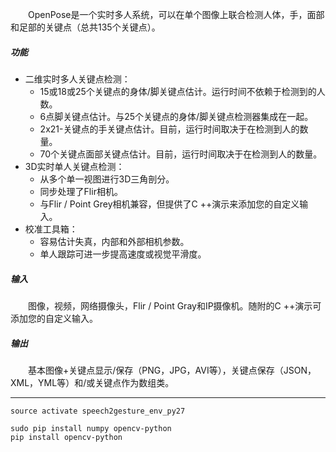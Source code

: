 
　　OpenPose是一个实时多人系统，可以在单个图像上联合检测人体，手，面部和足部的关键点（总共135个关键点）。

##### 功能
- 二维实时多人关键点检测：
  - 15或18或25个关键点的身体/脚关键点估计。运行时间不依赖于检测到的人数。
  - 6点脚关键点估计。与25个关键点的身体/脚关键点检测器集成在一起。
  - 2x21-关键点的手关键点估计。目前，运行时间取决于在检测到人的数量。
  - 70个关键点面部关键点估计。目前，运行时间取决于在检测到人的数量。
- 3D实时单人关键点检测：
  - 从多个单一视图进行3D三角剖分。
  - 同步处理了Flir相机。
  - 与Flir / Point Grey相机兼容，但提供了C ++演示来添加您的自定义输入。
- 校准工具箱：
  - 容易估计失真，内部和外部相机参数。
  - 单人跟踪可进一步提高速度或视觉平滑度。

##### 输入
　　图像，视频，网络摄像头，Flir / Point Gray和IP摄像机。随附的C ++演示可添加您的自定义输入。

##### 输出
　　基本图像+关键点显示/保存（PNG，JPG，AVI等），关键点保存（JSON，XML，YML等）和/或关键点作为数组类。



---

```
source activate speech2gesture_env_py27
```

```
sudo pip install numpy opencv-python
pip install opencv-python
```

